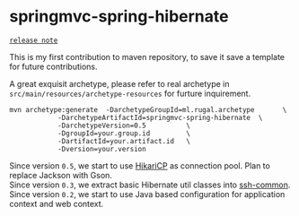 springmvc-spring-hibernate
==========================

[`release note`](http://rugal.github.io/development/2014/07/06/my-archetype-in-maven/)  

This is my first contribution to maven repository, to save it save a template for future contributions.  

A great exquisit archetype, please refer to real archetype in `src/main/resources/archetype-resources` for furture inquirement.  

    mvn archetype:generate  -DarchetypeGroupId=ml.rugal.archetype       \
                -DarchetypeArtifactId=springmvc-spring-hibernate  \
                -DarchetypeVersion=0.5          \
                -DgroupId=your.group.id         \
                -DartifactId=your.artifact.id   \
                -Dversion=your.version

Since version `0.5`, we start to use [HikariCP](https://github.com/brettwooldridge/HikariCP) as connection pool. Plan to replace Jackson with Gson.  
Since version `0.3`, we extract basic Hibernate util classes into [ssh-common](https://github.com/Rugal/ssh-common).  
Since version `0.2`, we start to use Java based configuration for application context and web context.  

